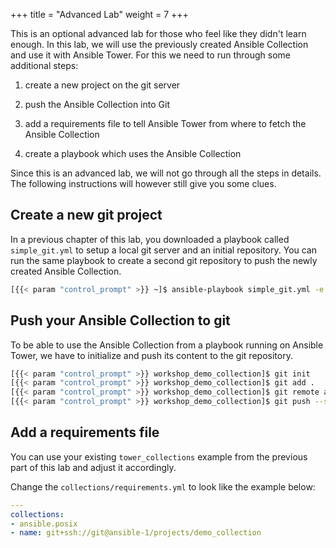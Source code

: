 +++
title = "Advanced Lab"
weight = 7
+++

This is an optional advanced lab for those who feel like they didn't learn enough. In this lab, we will use the previously created Ansible Collection and use it with Ansible Tower. For this we need to run through some additional steps:

1. create a new project on the git server

1. push the Ansible Collection into Git

1. add a requirements file to tell Ansible Tower from where to fetch the Ansible Collection

1. create a playbook which uses the Ansible Collection

Since this is an advanced lab, we will not go through all the steps in details. The following instructions will however still give you some clues.

## Create a new git project

In a previous chapter of this lab, you downloaded a playbook called `simple_git.yml` to setup a local git server and an initial repository. You can run the same playbook to create a second git repository to push the newly created Ansible Collection.

```bash
[{{< param "control_prompt" >}} ~]$ ansible-playbook simple_git.yml -e git_project=demo_collection
```

## Push your Ansible Collection to git

To be able to use the Ansible Collection from a playbook running on Ansible Tower, we have to initialize and push its content to the git repository.

```bash
[{{< param "control_prompt" >}} workshop_demo_collection]$ git init
[{{< param "control_prompt" >}} workshop_demo_collection]$ git add .
[{{< param "control_prompt" >}} workshop_demo_collection]$ git remote add origin git@ansible-1:projects/demo_collection
[{{< param "control_prompt" >}} workshop_demo_collection]$ git push --set-upstream origin master
```

## Add a requirements file

You can use your existing `tower_collections` example from the previous part of this lab and adjust it accordingly.

Change the `collections/requirements.yml` to look like the example below:

```yaml
---
collections:
- ansible.posix
- name: git+ssh://git@ansible-1/projects/demo_collection
```
